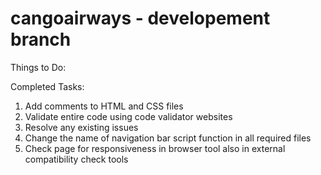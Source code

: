 # cangoairways - developement branch

Things to Do:


Completed Tasks:
  1. Add comments to HTML and CSS files
  2. Validate entire code using code validator websites
  3. Resolve any existing issues
  4. Change the name of navigation bar script function in all required files
  5. Check page for responsiveness in browser tool also in external compatibility check tools